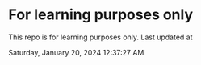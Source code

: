 # For learning purposes only
This repo is for learning purposes only.
Last updated at

Saturday, January 20, 2024 12:37:27 AM

